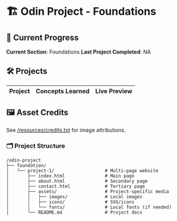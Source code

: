 # 🏗️ Odin Project - Foundations

## 📌 Current Progress  
**Current Section**: Foundations
**Last Project Completed**: NA

## 🛠️ Projects  
| Project | Concepts Learned | Live Preview |  
|---------|------------------|--------------|  

## 🖼️ Asset Credits  
See [/resources/credits.txt](../resources/credits.txt) for image attributions.

### 🗂️ Project Structure  
```plaintext
/odin-project  
├── foundation/  
│   └── project-1/                   # Multi-page website  
│       ├── index.html               # Main page  
│       ├── about.html               # Secondary page  
│       ├── contact.html             # Tertiary page  
│       ├── assets/                  # Project-specific media  
│       │   ├── images/              # Local images  
│       │   ├── icons/               # SVG/icons  
│       │   └── fonts/               # Local fonts (if needed)  
│       └── README.md                # Project docs  

